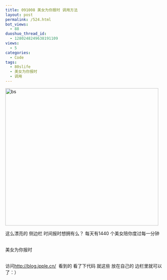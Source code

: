 ```yaml
---
title: 091008 美女为你报时 调用方法
layout: post
permalink: /524.html
bot_views:
  - 88
duoshuo_thread_id:
  - 1280248249638191109
views:
  - 5
categories:
  - Code
tags:
  - 80slife
  - 美女为你报时
  - 调用
---
```

[<img class="aligncenter size-full wp-image-525" title="bs" src="http://www.80aj.com/wp-content/uploads/2009/10/bs.jpg" alt="bs" width="479" height="431" />][1]

这么漂亮的 侧边栏 时间报时想拥有么？ 每天有1440 个美女陪你度过每一分钟

<div id=&#8221;sidebar_in&#8221;>  
     
   <div id=&#8221;text-501555734&#8243;>美女为你报时   <div><script src=&#8221;[http://www.gmodules.com/ig/ifr?url=http://bijint.com/bijint.xml&synd=open&w=240&h=320&title=&border=%23ffffff%7C3px%2C1px+solid+%23999999&output=js&#8221;></script></div][2]>  
  </div>

访问<http://blog.ipple.cn/>  看到的 看了下代码 就这些 放在自己的 边栏里就可以了：）

 [1]: http://www.80aj.com/wp-content/uploads/2009/10/bs.jpg
 [2]: http://www.gmodules.com/ig/ifr?url=http://bijint.com/bijint.xml&amp;synd=open&amp;w=240&amp;h=320&amp;title=&amp;border=%23ffffff%7C3px%2C1px+solid+%23999999&amp;output=js"></script></div